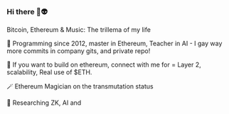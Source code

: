 ### Hi there 👋:alien:
Bitcoin, Ethereum & Music: The trillema of my life

🔭 Programming since 2012, master in Ethereum, Teacher in AI -
I gay way more commits in company gits, and private repo!

👯 If you want to build on ethereum, connect with me for = Layer 2, scalability, Real use of $ETH.

:magic_wand: Ethereum Magician on the transmutation status

💬 Researching ZK, AI and 
